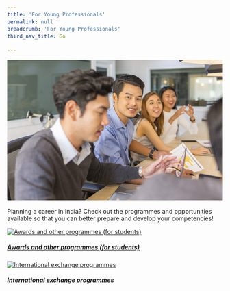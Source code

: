 ```yaml
---
title: 'For Young Professionals'
permalink: null
breadcrumb: 'For Young Professionals'
third_nav_title: Go

---
```



![banner-for-professionals](\images\india-professionals\For-young-professionals-new.jpg)

Planning a career in India? Check out the programmes and opportunities available so that you can better prepare and develop your competencies!

<div>
	<div class="row is-multiline">
		<div class="col is-half-tablet padding--bottom--lg">
			<a href="/india/go/for-professionals/awards-professionals/" class="project-link">
				<img src="/images/india-professionals/awards-professionals-small.jpg" alt="Awards and other programmes (for students)" class="project-image">
			<div class="project-card">
				<div class="project-title margin--bottom--xs">
					<h5><b>Awards and other programmes (for students)</b></h5>
				</div>
			</div>
			</a>
		</div>
		<div class="col is-half-tablet padding--bottom--lg">
			<a href="/india/go/for-professionals/training-programmes/" class="project-link">
				<img src="/images/india-professionals/training-programmes-small.jpg" alt="International exchange programmes" class="project-image">
			<div class="project-card">
				<div class="project-title margin--bottom--xs">
					<h5><b>International exchange programmes</b></h5>
				</div>
			</div>
			</a>
		</div>
	</div>
</div>